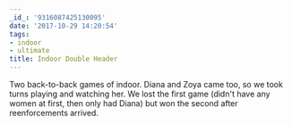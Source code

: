 ```yaml
---
_id_: '9316087425130095'
date: '2017-10-29 14:20:54'
tags:
- indoor
- ultimate
title: Indoor Double Header
---
```


Two back-to-back games of indoor. Diana and Zoya came too, so we took turns playing and watching her. We lost the first game (didn't have
any women at first, then only had Diana) but won the second after reenforcements arrived. 
